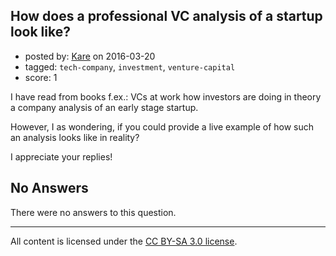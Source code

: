 ## How does a professional VC analysis of a startup look like?

- posted by: [Kare](https://stackexchange.com/users/2815104/kare) on 2016-03-20
- tagged: `tech-company`, `investment`, `venture-capital`
- score: 1

I have read from books f.ex.: VCs at work how investors are doing in theory a company analysis of an early stage startup.

However, I as wondering, if you could provide a live example of how such an analysis looks like in reality?

I appreciate your replies!

## No Answers

There were no answers to this question.


---

All content is licensed under the [CC BY-SA 3.0 license](https://creativecommons.org/licenses/by-sa/3.0/).
